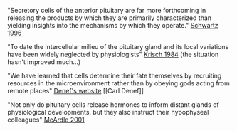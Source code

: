 "Secretory cells of the anterior pituitary are far more forthcoming in releasing the products by which they are primarily characterized than yielding insights into the mechanisms by which they operate." [Schwartz 1996](https://doi.org/10.1016/0303-7207(96)03898-1)

"To date the intercellular milieu of the pituitary gland and its local variations have been widely neglected by physiologists" [Krisch 1984](https://doi.org/10.1007/BF00214248) (the situation hasn't improved much...)

"We have learned that cells determine their fate themselves by recruiting resources in the microenvironment rather than by obeying gods acting from remote places" [Denef's website](https://perswww.kuleuven.be/~u0009251/) [[Carl Denef]]

"Not only do pituitary cells release hormones to inform distant glands of physiological developments, but they also instruct their hypophyseal colleagues" [McArdle 2001](https://doi.org/10.1016/S1043-2760(01)00520-3)